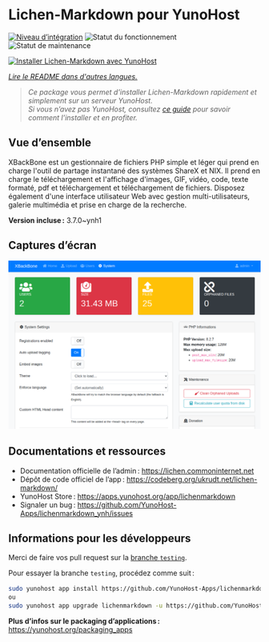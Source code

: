 <!--
Nota bene : ce README est automatiquement généré par <https://github.com/YunoHost/apps/tree/master/tools/readme_generator>
Il NE doit PAS être modifié à la main.
-->

# Lichen-Markdown pour YunoHost

[![Niveau d’intégration](https://dash.yunohost.org/integration/lichenmarkdown.svg)](https://ci-apps.yunohost.org/ci/apps/lichenmarkdown/) ![Statut du fonctionnement](https://ci-apps.yunohost.org/ci/badges/lichenmarkdown.status.svg) ![Statut de maintenance](https://ci-apps.yunohost.org/ci/badges/lichenmarkdown.maintain.svg)

[![Installer Lichen-Markdown avec YunoHost](https://install-app.yunohost.org/install-with-yunohost.svg)](https://install-app.yunohost.org/?app=lichenmarkdown)

*[Lire le README dans d'autres langues.](./ALL_README.md)*

> *Ce package vous permet d’installer Lichen-Markdown rapidement et simplement sur un serveur YunoHost.*  
> *Si vous n’avez pas YunoHost, consultez [ce guide](https://yunohost.org/install) pour savoir comment l’installer et en profiter.*

## Vue d’ensemble

XBackBone est un gestionnaire de fichiers PHP simple et léger qui prend en charge l'outil de partage instantané des systèmes ShareX et NIX. Il prend en charge le téléchargement et l'affichage d'images, GIF, vidéo, code, texte formaté, pdf et téléchargement et téléchargement de fichiers. Disposez également d'une interface utilisateur Web avec gestion multi-utilisateurs, galerie multimédia et prise en charge de la recherche.


**Version incluse :** 3.7.0~ynh1

## Captures d’écran

![Capture d’écran de Lichen-Markdown](./doc/screenshots/screenshot.png)

## Documentations et ressources

- Documentation officielle de l’admin : <https://lichen.commoninternet.net>
- Dépôt de code officiel de l’app : <https://codeberg.org/ukrudt.net/lichen-markdown/>
- YunoHost Store : <https://apps.yunohost.org/app/lichenmarkdown>
- Signaler un bug : <https://github.com/YunoHost-Apps/lichenmarkdown_ynh/issues>

## Informations pour les développeurs

Merci de faire vos pull request sur la [branche `testing`](https://github.com/YunoHost-Apps/lichenmarkdown_ynh/tree/testing).

Pour essayer la branche `testing`, procédez comme suit :

```bash
sudo yunohost app install https://github.com/YunoHost-Apps/lichenmarkdown_ynh/tree/testing --debug
ou
sudo yunohost app upgrade lichenmarkdown -u https://github.com/YunoHost-Apps/lichenmarkdown_ynh/tree/testing --debug
```

**Plus d’infos sur le packaging d’applications :** <https://yunohost.org/packaging_apps>
